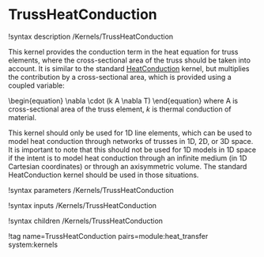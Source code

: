 # TrussHeatConduction

!syntax description /Kernels/TrussHeatConduction

This kernel provides the conduction term in the heat equation for truss elements, where the cross-sectional area of the truss should be taken into account. It is similar to the standard [HeatConduction](HeatConduction.md) kernel, but multiplies the contribution by a cross-sectional area, which is provided using a coupled variable:

\begin{equation}
\nabla \cdot (k A \nabla T)
\end{equation}
where A is cross-sectional area of the truss element, $k$ is thermal conduction of material.

This kernel should only be used for 1D line elements, which can be used to model heat conduction through networks of trusses in 1D, 2D, or 3D space. It is important to note that this should not be used for 1D models in 1D space if the intent is to model heat conduction through an infinite medium (in 1D Cartesian coordinates) or through an axisymmetric volume. The standard HeatConduction kernel should be used in those situations.

!syntax parameters /Kernels/TrussHeatConduction

!syntax inputs /Kernels/TrussHeatConduction

!syntax children /Kernels/TrussHeatConduction

!tag name=TrussHeatConduction pairs=module:heat_transfer system:kernels
